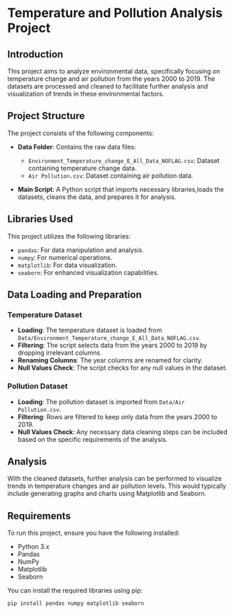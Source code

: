 # Temperature and Pollution Analysis Project

## Introduction
This project aims to analyze environmental data, specifically focusing on temperature change and air pollution from the years 2000 to 2019. The datasets are processed and cleaned to facilitate further analysis and visualization of trends in these environmental factors.

## Project Structure

The project consists of the following components:

- **Data Folder**: Contains the raw data files:
  - `Environment_Temperature_change_E_All_Data_NOFLAG.csv`: Dataset containing temperature change data.
  - `Air Pollution.csv`: Dataset containing air pollution data.

- **Main Script**: A Python script that imports necessary libraries,loads the datasets, cleans the data, and prepares it for analysis.

## Libraries Used
This project utilizes the following libraries:
- `pandas`: For data manipulation and analysis.
- `numpy`: For numerical operations.
- `matplotlib`: For data visualization.
- `seaborn`: For enhanced visualization capabilities.

## Data Loading and Preparation

### Temperature Dataset
- **Loading**: The temperature dataset is loaded from `Data/Environment_Temperature_change_E_All_Data_NOFLAG.csv`.
- **Filtering**: The script selects data from the years 2000 to 2019 by dropping irrelevant columns.
- **Renaming Columns**: The year columns are renamed for clarity.
- **Null Values Check**: The script checks for any null values in the dataset.

### Pollution Dataset
- **Loading**: The pollution dataset is imported from `Data/Air Pollution.csv`.
- **Filtering**: Rows are filtered to keep only data from the years 2000 to 2019.
- **Null Values Check**: Any necessary data cleaning steps can be included based on the specific requirements of the analysis.

## Analysis
With the cleaned datasets, further analysis can be performed to visualize trends in temperature changes and air pollution levels. This would typically include generating graphs and charts using Matplotlib and Seaborn.

## Requirements
To run this project, ensure you have the following installed:
- Python 3.x
- Pandas
- NumPy
- Matplotlib
- Seaborn

You can install the required libraries using pip:
```bash
pip install pandas numpy matplotlib seaborn
